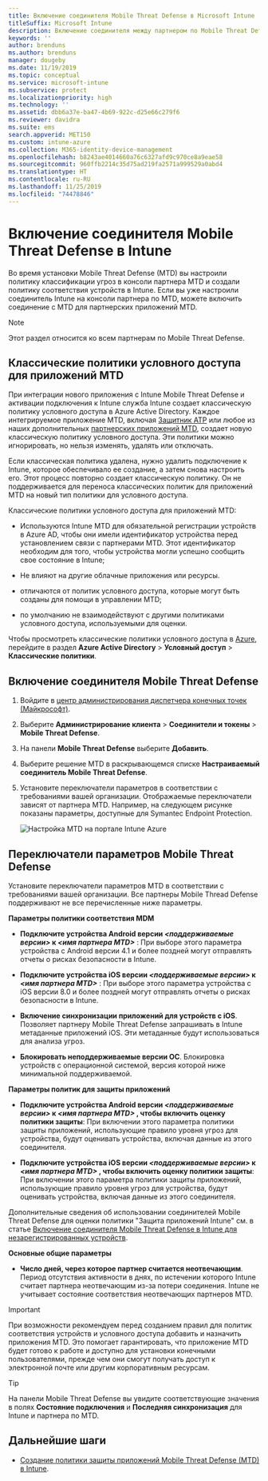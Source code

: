 ```yaml
---
title: Включение соединителя Mobile Threat Defense в Microsoft Intune
titleSuffix: Microsoft Intune
description: Включение соединителя между партнером по Mobile Threat Defense (MTD) и Microsoft Intune.
keywords: ''
author: brenduns
ms.author: brenduns
manager: dougeby
ms.date: 11/19/2019
ms.topic: conceptual
ms.service: microsoft-intune
ms.subservice: protect
ms.localizationpriority: high
ms.technology: ''
ms.assetid: dbb6a37e-ba47-4b69-922c-d25e66c279f6
ms.reviewer: davidra
ms.suite: ems
search.appverid: MET150
ms.custom: intune-azure
ms.collection: M365-identity-device-management
ms.openlocfilehash: b8243ae4014660a76c6327afd9c970ce8a9eae58
ms.sourcegitcommit: 960ffb2214c35d75ad219fa2571a999529a0abd4
ms.translationtype: HT
ms.contentlocale: ru-RU
ms.lasthandoff: 11/25/2019
ms.locfileid: "74478846"
---
```

# <a name="enable-the-mobile-threat-defense-connector-in-intune"></a>Включение соединителя Mobile Threat Defense в Intune

Во время установки Mobile Threat Defense (MTD) вы настроили политику классификации угроз в консоли партнера MTD и создали политику соответствия устройств в Intune. Если вы уже настроили соединитель Intune на консоли партнера по MTD, можете включить соединение с MTD для партнерских приложений MTD.

> [!NOTE]
> Этот раздел относится ко всем партнерам по Mobile Threat Defense.

## <a name="classic-conditional-access-policies-for-mtd-apps"></a>Классические политики условного доступа для приложений MTD

При интеграции нового приложения с Intune Mobile Threat Defense и активации подключения к Intune служба Intune создает классическую политику условного доступа в Azure Active Directory. Каждое интегрируемое приложение MTD, включая [Защитник ATP](advanced-threat-protection.md) или любое из наших дополнительных [партнерских приложений MTD](mobile-threat-defense.md#mobile-threat-defense-partners), создает новую классическую политику условного доступа. Эти политики можно игнорировать, но нельзя изменять, удалять или отключать.

Если классическая политика удалена, нужно удалить подключение к Intune, которое обеспечивало ее создание, а затем снова настроить его. Этот процесс повторно создает классическую политику. Он не поддерживается для переноса классических политик для приложений MTD на новый тип политики для условного доступа.

Классические политики условного доступа для приложений MTD:

- Используются Intune MTD для обязательной регистрации устройств в Azure AD, чтобы они имели идентификатор устройства перед установлением связи с партнерами MTD. Этот идентификатор необходим для того, чтобы устройства могли успешно сообщить свое состояние в Intune;

- Не влияют на другие облачные приложения или ресурсы.

- отличаются от политик условного доступа, которые могут быть созданы для помощи в управлении MTD;

- по умолчанию не взаимодействуют с другими политиками условного доступа, используемыми для оценки.

Чтобы просмотреть классические политики условного доступа в [Azure](https://portal.azure.com/#home), перейдите в раздел **Azure Active Directory** > **Условный доступ** > **Классические политики**.

## <a name="to-enable-the-mobile-threat-defense-connector"></a>Включение соединителя Mobile Threat Defense

1. Войдите в [центр администрирования диспетчера конечных точек (Майкрософт)](https://go.microsoft.com/fwlink/?linkid=2109431).

2. Выберите **Администрирование клиента** > **Соединители и токены** > **Mobile Threat Defense**.

3. На панели **Mobile Threat Defense** выберите **Добавить**.

4. Выберите решение MTD в раскрывающемся списке **Настраиваемый соединитель Mobile Threat Defense**.

5. Установите переключатели параметров в соответствии с требованиями вашей организации. Отображаемые переключатели зависят от партнера MTD.  Например, на следующем рисунке показаны параметры, доступные для Symantec Endpoint Protection.

   ![Настройка MTD на портале Intune Azure](./media/mtd-connector-enable/enable-mtd-connector-1.png)

## <a name="mobile-threat-defense-toggle-options"></a>Переключатели параметров Mobile Threat Defense

Установите переключатели параметров MTD в соответствии с требованиями вашей организации. Все партнеры Mobile Thread Defense поддерживают не все перечисленные ниже параметры.

**Параметры политики соответствия MDM**

- **Подключите устройства Android версии _\<поддерживаемые версии>_ к _\<имя партнера MTD>_** : При выборе этого параметра устройства с Android версии 4.1 и более поздней могут отправлять отчеты о рисках безопасности в Intune.

- **Подключите устройства iOS версии _\<поддерживаемые версии>_ к _\<имя партнера MTD>_** : При выборе этого параметра устройства с iOS версии 8.0 и более поздней могут отправлять отчеты о рисках безопасности в Intune.

- **Включение синхронизации приложений для устройств с iOS**. Позволяет партнеру Mobile Threat Defense запрашивать в Intune метаданные приложений iOS. Эти метаданные будут использоваться для анализа угроз.

- **Блокировать неподдерживаемые версии ОС**. Блокировка устройств с операционной системой, версия которой ниже минимальной поддерживаемой.

**Параметры политик для защиты приложений**

- **Подключите устройства Android версии *\<поддерживаемые версии>* к *\<имя партнера MTD>* , чтобы включить оценку политики защиты**: При включении этого параметра политики защиты приложений, использующие правило уровня угроз для устройства, будут оценивать устройства, включая данные из этого соединителя.

- **Подключите устройства iOS версии *\<поддерживаемые версии>* к *\<имя партнера MTD>* , чтобы включить оценку политики защиты**: При включении этого параметра политики защиты приложений, использующие правило уровня угроз для устройства, будут оценивать устройства, включая данные из этого соединителя.

Дополнительные сведения об использовании соединителей Mobile Threat Defense для оценки политики "Защита приложений Intune" см. в статье [Включение соединителя Mobile Threat Defense в Intune для незарегистрированных устройств](~/protect/mtd-enable-unenrolled-devices.md).

**Основные общие параметры**

- **Число дней, через которое партнер считается неотвечающим**. Период отсутствия активности в днях, по истечении которого Intune считает партнера неотвечающим из-за потери соединения. Intune не учитывает состояние соответствия неотвечающих партнеров MTD.

> [!IMPORTANT]
> При возможности рекомендуем перед созданием правил для политик соответствия устройств и условного доступа добавить и назначить приложения MTD. Это помогает гарантировать, что приложение MTD будет готово к работе и доступно для установки конечными пользователями, прежде чем они смогут получать доступ к электронной почте или другим корпоративным ресурсам.

> [!TIP]
> На панели Mobile Threat Defense вы увидите соответствующие значения в полях **Состояние подключения** и **Последняя синхронизация** для Intune и партнера по MTD.

## <a name="next-steps"></a>Дальнейшие шаги

- [Создание политики защиты приложений Mobile Threat Defense (MTD) в Intune](~/protect/mtd-app-protection-policy.md).
